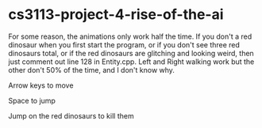 # cs3113-project-4-rise-of-the-ai
For some reason, the animations only work half the time. If you don't a red dinosaur when you first start the program, or if you don't see three red dinosaurs total, or if the red dinosaurs are glitching and looking weird, then just comment out line 128 in Entity.cpp. Left and Right walking work but the other don't 50% of the time, and I don't know why.


Arrow keys to move

Space to jump

Jump on the red dinosaurs to kill them
